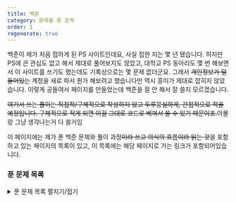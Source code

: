 ```yaml
---
title: 백준
category: 문제를 푼 흔적
order: 1
regenerate: true
---
```


백준이 제가 처음 접하게 된 PS 사이트인데요, 사실 접한 지는 몇 년 됐습니다. 하지만 PS에 큰 관심도 없고 해서 제대로 풀어보지도 않았고, 대학교 PS 동아리도 몇 번 해보면서 이 사이트를 쓰기도 했는데도 기록상으로는 몇 문제 없더군요. 그래서 ~~개인정보가 덜 들어있는~~ 계정을 새로 파서 뭔가 해보려고 했습니다만 역시 흥미가 제대로 잡히지 않았습니다. 이렇게 공들여서 페이지를 만들었는데 백준을 잘 안 해서 잘 쓸지 모르겠습니다.

~~여기서 쓰는 풀이는 직접적/구체적으로 작성하지 않고 두루뭉실하게, 간접적으로 적을 예정입니다. 구체적으로 적게 되면 이걸 그대로 코드로 베껴서 쓸 수 있기 때문이죠.~~아몰랑 그냥 생각나는거 다 쓸거임

이 페이지에는 제가 푼 백준 문제와 풀이 과정~~이라 쓰고 의식의 흐름이라 읽는 것~~을 포함하고 있는 페이지의 목록이 있고, 이 목록에는 해당 페이지로 가는 링크가 포함되어있습니다.

### 푼 문제 목록

<details>
    <summary>푼 문제 목록 펼치기/접기</summary>
    * 헤더를 클릭하면 항목 별 정렬이 가능합니다.
    <table id="problems">
        <thead>
            <tr>
                <th onclick="sortTable(0,'problems')" class="num_col">번호</th>
                <th onclick="sortTable(1,'problems')">이름</th>
                <th onclick="sortTable(2,'problems')">언어</th>
                <th onclick="sortTable(3,'problems')">난이도</th>
                <th onclick="sortTable(4,'problems')">날짜</th>
            </tr>
        </thead>
        <tbody>
            {% assign items = site.docs | where: 'category', "백준" | where_exp: "item", "item.solve_exclude == nil" | sort: "solve_num" %}
            {% for item in items %}
                <tr>
                    <td>{{ item.solve_num }}</td>
                    <td><a href="{{ item.url | relative_url }}">{{ item.solve_name }}</a></td>
                    {% if item.solve_detail %}
                    {% assign lang_array = item.solve_detail | map: "solve_lang" | uniq %}
                    <td>
                    {% for lang in lang_array %}
                    {% assign lang_ = site.data.languages[lang] %}
                    {% unless forloop.first %} / {% endunless %}<span class="lang_{{ lang_.class }}">{{ lang_.name }}</span>
                    {% endfor %}
                    </td>
                    {% else %}
                    {% assign lang = site.data.languages[item.solve_lang] %}
                    <td class="lang_{{ lang.class }}">{{ lang.name }}</td>
                    {% endif %}
                    {% assign diff = site.data.nojam_diff %}
                    {% assign num = item.solve_diff %}
                    <td class="diff_{{ diff[num].class }}"><div style="display: none;">{{ num | plus: 10 }}</div>{{ diff[num].sym_light }} {{ diff[num].text }}</td>
                    <td>{% if item.solve_detail %}{{ item.solve_detail[0].solve_date | date: "%Y-%m-%d %H:%M:%S" }}{% else %}{{ item.solve_date | date: "%Y-%m-%d %H:%M:%S" }}{% endif %}</td>
                </tr>
            {% endfor %}
        </tbody>
    </table>

</details>

<script src="{{ site.baseurl }}/scripts/sort.js" charset="utf-8">
